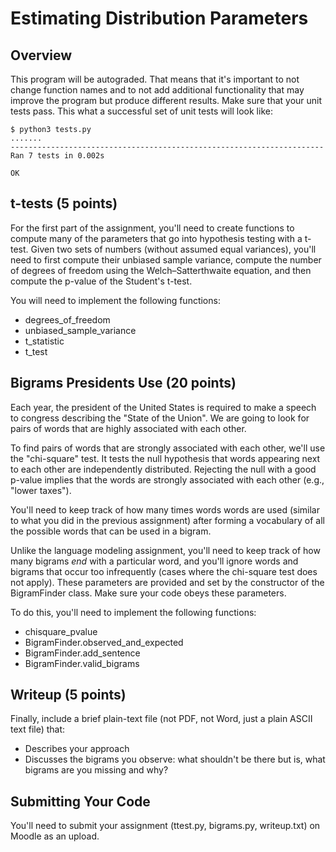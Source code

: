 
Estimating Distribution Parameters
===============

Overview
---------------

This program will be autograded.  That means that it's important to
not change function names and to not add additional functionality that
may improve the program but produce different results.  Make sure that
your unit tests pass.  This what a successful set of unit tests will
look like:

    $ python3 tests.py
    .......
    ----------------------------------------------------------------------
    Ran 7 tests in 0.002s
    
    OK

t-tests (5 points)
----------------------------

For the first part of the assignment, you'll need to create functions
to compute many of the parameters that go into hypothesis testing with
a t-test.  Given two sets of numbers (without assumed equal
variances), you'll need to first compute their unbiased sample
variance, compute the number of degrees of freedom
using the Welch–Satterthwaite equation, and then compute the p-value
of the Student's t-test.

You will need to implement the following functions:
* degrees_of_freedom
* unbiased_sample_variance
* t_statistic
* t_test

Bigrams Presidents Use (20 points)
-------------------------------

Each year, the president of the United States is required to make a
speech to congress describing the "State of the Union".  We are going
to look for pairs of words that are highly associated with each other.

To find pairs of words that are strongly associated with each other,
we'll use the "chi-square" test.  It tests the null hypothesis that
words appearing next to each other are independently distributed.
Rejecting the null with a good p-value implies that the words are
strongly associated with each other (e.g., "lower taxes").

You'll need to keep track of how many times words words are used
(similar to what you did in the previous assignment) after forming a
vocabulary of all the possible words that can be used in a bigram.

Unlike the language modeling assignment, you'll need to keep track of
how many bigrams *end* with a particular word, and you'll ignore words
and bigrams that occur too infrequently (cases where the chi-square
test does not apply).  These parameters are provided and set by the
constructor of the BigramFinder class.  Make sure your code obeys
these parameters.

To do this, you'll need to implement the following functions:
* chisquare_pvalue
* BigramFinder.observed_and_expected
* BigramFinder.add_sentence
* BigramFinder.valid_bigrams

Writeup (5 points)
-----------------------

Finally, include a brief plain-text file (not PDF, not Word, just a
plain ASCII text file) that:
* Describes your approach
* Discusses the bigrams you observe: what shouldn't be there but is,
  what bigrams are you missing and why?

Submitting Your Code
-----------------------

You'll need to submit your assignment (ttest.py, bigrams.py, writeup.txt) on Moodle as an upload.
